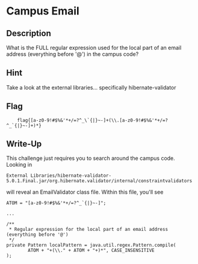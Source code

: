 # Campus Email

## Description

What is the FULL regular expression used for the local part of an email address (everything before '@') in the campus code?

## Hint

Take a look at the external libraries... specifically hibernate-validator
## Flag

````
    flag{[a-z0-9!#$%&'*+/=?^_\`{|}~-]+(\\.[a-z0-9!#$%&'*+/=?^_`{|}~-]+)*}
````

## Write-Up

This challenge just requires you to search around the campus code. Looking in

	External Libraries/hibernate-validator-5.0.1.Final.jar/org.hibernate.validator/internal/constraintvalidators

will reveal an EmailValidator class file. Within this file, you'll see

	ATOM = "[a-z0-9!#$%&'*+/=?^_`{|}~-]";
	
	...
	
	/**
	 * Regular expression for the local part of an email address (everything before '@')
	 */
	private Pattern localPattern = java.util.regex.Pattern.compile(
			ATOM + "+(\\." + ATOM + "+)*", CASE_INSENSITIVE
	);